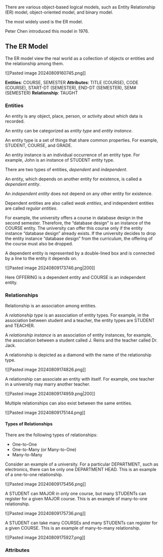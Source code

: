 There are various object-based logical models, such as Entity Relationship (ER) model, object-oriented model, and binary model.

The most widely used is the ER model. 

Peter Chen introduced this model in 1976.

## The ER Model

The ER model view the real world as a collection of objects or entities and the relationship among them.

![[Pasted image 20240809160745.png]]

**Entities**: COURSE, SEMESTER
**Attributes**: TITLE (COURSE), CODE (COURSE), START-DT (SEMESTER), END-DT (SEMESTER), SEM# (SEMESTER)
**Relationship**: TAUGHT

### Entities

An entity is any object, place, person, or activity about which data is recorded.

An entity can be categorized as *entity type* and *entity instance*.

An entity type is a set of things that share common properties. For example, STUDENT, COURSE, and GRADE.

An entity instance is an individual occurrence of an entity type. For example,  John is an instance of STUDENT entity type.

There are two types of entities, *dependent* and *independent*.

An entity, which depends on another entity for existence, is called a *dependent entity*.

An *independent entity* does not depend on any other entity for existence.

Dependent entities are also called *weak entities*, and independent entities are called *regular entities*.

For example, the university offers a course in database design in the second semester. Therefore, the “database design” is an instance of the COURSE entity. The university can offer this course only if the entity instance “database design” already exists. If the university decides to drop the entity instance “database design” from the curriculum, the offering of the course must also be dropped.

A dependent entity is represented by a double-lined box and is connected by a line to the entity it depends on.

![[Pasted image 20240809173746.png|200]]

Here OFFERING is a dependent entity and COURSE is an independent entity.

### Relationships

Relationship is an association among entities.

A *relationship type* is an association of entity types. For example, in the association between student and a teacher, the entity types are STUDENT and TEACHER.

A *relationship instance* is an association of entity instances, for example, the association between a student called J. Reins and the teacher called Dr. Jack.

A relationship is depicted as a diamond with the name of the relationship type.

![[Pasted image 20240809174826.png]]

A relationship can associate an entity with itself. For example, one teacher in a university may marry another teacher.

![[Pasted image 20240809174959.png|200]]

Multiple relationships can also exist between the same entities.

![[Pasted image 20240809175144.png]]

#### Types of Relationships

There are the following types of relationships:
- One-to-One
- One-to-Many (or Many-to-One)
- Many-to-Many

Consider an example of a university. For a particular DEPARTMENT, such as electronics, there can be only one DEPARTMENT HEAD. This is an example of a one-to-one relationship.

![[Pasted image 20240809175456.png]]

A STUDENT can MAJOR in only one course, but many STUDENTs can register for a given MAJOR course. This is an example of many-to-one relationship.

![[Pasted image 20240809175736.png]]

A STUDENT can take many COURSEs and many STUDENTs can register for a given COURSE. This is an example of many-to-many relationship.

![[Pasted image 20240809175927.png]]

### Attributes
